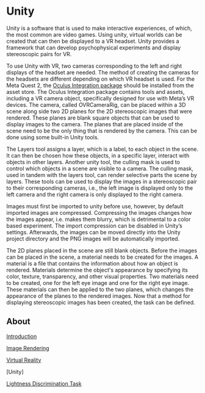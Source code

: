 # Unity
Unity is a software that is used to make interactive experiences, of which, the most common are video games. Using unity, virtual worlds can be created that can then 
be displayed to a VR headset. Unity provides a framework that can develop psychophysical experiments and display stereoscopic pairs for VR.

To use Unity with VR, two cameras corresponding to the left and right displays of the headset are needed. The method of creating the cameras for the headsets are 
different depending on which VR headset is used. For the Meta Quest 2, the 
[Oculus Integration package](https://assetstore.unity.com/packages/tools/integration/oculus-integration-82022) should be installed from the asset store. The Oculus 
Integration package contains tools and assets, including a VR camera object, specifically designed for use with Meta’s VR devices. The camera, called 
OVRCameraRig, can be placed within a 3D scene along side two 2D planes for the 2D stereoscopic images that were rendered. These planes are blank square 
objects that can be used to display images to the camera. The planes that are placed inside of the scene need to be the only thing that is rendered by the camera. 
This can be done using some built-in Unity tools. 

The Layers tool assigns a layer, which is a label, to each object in the scene. It can then be chosen how these objects, in a specific layer, interact with objects in 
other layers. Another unity tool, the culling mask is used to control which objects in a scene are visible to a camera. The culling mask, used in tandem with the layers 
tool, can render selective parts the scene by layers. These tools can be used to display the images in a stereoscopic pair to their corresponding cameras, i.e., the 
left image is displayed only to the left camera and the right camera is only displayed to the right camera. 

Images must first be imported to unity before use, however, by default imported images are compressed. Compressing the images changes how the images appear, i.e. makes 
them blurry, which is detrimental to a color based experiment. The import compression can be disabled in Unity’s settings. Afterwards, the images can be moved directly 
into the Unity project directory and the PNG images will be automatically imported. 

The 2D planes placed in the scene are still blank objects. Before the images can be placed in the scene, a material needs to be created for the images. A material is a 
file that contains the information about how an object is rendered. Materials determine the object's appearance by specifying its color, texture, transparency, and 
other visual properties. Two materials need to be created, one for the left eye image and one for the right eye image. These materials can then be applied to the 
two planes, which changes the appearance of the planes to the rendered images. Now that a method for displaying stereoscopic images has been created, the task 
can be defined. 

## About
[Introduction](/Documentation/Introduction.md)

[Image Rendering](/Documentation/Image%20Rendering.md)

[Virtual Reality](/Documentation/Unity.md)

[Unity]

[Lightness Discrimination Task](Documentation/Lightness%20Discrimination%20Task.md)
